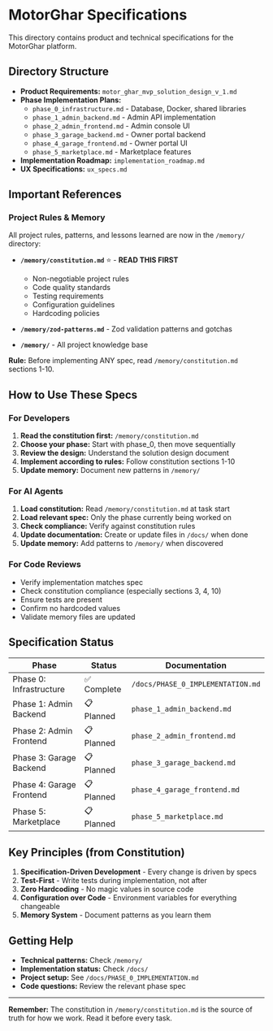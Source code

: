 # MotorGhar Specifications

This directory contains product and technical specifications for the MotorGhar platform.

## Directory Structure

- **Product Requirements:** `motor_ghar_mvp_solution_design_v_1.md`
- **Phase Implementation Plans:**
  - `phase_0_infrastructure.md` - Database, Docker, shared libraries
  - `phase_1_admin_backend.md` - Admin API implementation
  - `phase_2_admin_frontend.md` - Admin console UI
  - `phase_3_garage_backend.md` - Owner portal backend
  - `phase_4_garage_frontend.md` - Owner portal UI
  - `phase_5_marketplace.md` - Marketplace features
- **Implementation Roadmap:** `implementation_roadmap.md`
- **UX Specifications:** `ux_specs.md`

## Important References

### Project Rules & Memory
All project rules, patterns, and lessons learned are now in the `/memory/` directory:

- **`/memory/constitution.md`** ⭐ - **READ THIS FIRST**
  - Non-negotiable project rules
  - Code quality standards
  - Testing requirements
  - Configuration guidelines
  - Hardcoding policies

- **`/memory/zod-patterns.md`** - Zod validation patterns and gotchas
- **`/memory/`** - All project knowledge base

**Rule:** Before implementing ANY spec, read `/memory/constitution.md` sections 1-10.

## How to Use These Specs

### For Developers
1. **Read the constitution first:** `/memory/constitution.md`
2. **Choose your phase:** Start with phase_0, then move sequentially
3. **Review the design:** Understand the solution design document
4. **Implement according to rules:** Follow constitution sections 1-10
5. **Update memory:** Document new patterns in `/memory/`

### For AI Agents
1. **Load constitution:** Read `/memory/constitution.md` at task start
2. **Load relevant spec:** Only the phase currently being worked on
3. **Check compliance:** Verify against constitution rules
4. **Update documentation:** Create or update files in `/docs/` when done
5. **Update memory:** Add patterns to `/memory/` when discovered

### For Code Reviews
- Verify implementation matches spec
- Check constitution compliance (especially sections 3, 4, 10)
- Ensure tests are present
- Confirm no hardcoded values
- Validate memory files are updated

## Specification Status

| Phase | Status | Documentation |
|-------|--------|---------------|
| Phase 0: Infrastructure | ✅ Complete | `/docs/PHASE_0_IMPLEMENTATION.md` |
| Phase 1: Admin Backend | 📋 Planned | `phase_1_admin_backend.md` |
| Phase 2: Admin Frontend | 📋 Planned | `phase_2_admin_frontend.md` |
| Phase 3: Garage Backend | 📋 Planned | `phase_3_garage_backend.md` |
| Phase 4: Garage Frontend | 📋 Planned | `phase_4_garage_frontend.md` |
| Phase 5: Marketplace | 📋 Planned | `phase_5_marketplace.md` |

## Key Principles (from Constitution)

1. **Specification-Driven Development** - Every change is driven by specs
2. **Test-First** - Write tests during implementation, not after
3. **Zero Hardcoding** - No magic values in source code
4. **Configuration over Code** - Environment variables for everything changeable
5. **Memory System** - Document patterns as you learn them

## Getting Help

- **Technical patterns:** Check `/memory/`
- **Implementation status:** Check `/docs/`
- **Project setup:** See `/docs/PHASE_0_IMPLEMENTATION.md`
- **Code questions:** Review the relevant phase spec

---

**Remember:** The constitution in `/memory/constitution.md` is the source of truth for how we work. Read it before every task.
